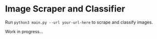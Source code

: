 # Image Scraper and Classifier

Run `python3 main.py --url your-url-here` to scrape and classify images.

Work in progress...